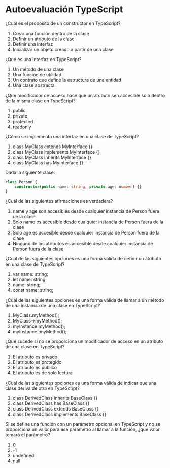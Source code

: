 # Autoevaluación TypeScript

¿Cuál es el propósito de un constructor en TypeScript?
1. Crear una función dentro de la clase
2. Definir un atributo de la clase 
3. Definir una interfaz 
4. Inicializar un objeto creado a partir de una clase



¿Qué es una interfaz en TypeScript?
1. Un método de una clase 
2. Una función de utilidad 
3. Un contrato que define la estructura de una entidad 
4. Una clase abstracta


¿Qué modificador de acceso hace que un atributo sea accesible solo dentro de la misma clase en TypeScript?
1. public
2. private
3. protected
4. readonly


¿Cómo se implementa una interfaz en una clase de TypeScript?
1. class MyClass extends MyInterface {} 
2. class MyClass implements MyInterface {} 
3. class MyClass inherits MyInterface {} 
4. class MyClass has MyInterface {}



Dada la siguiente clase:

```typescript
class Person {
    constructor(public name: string, private age: number) {}
}
```

¿Cuál de las siguientes afirmaciones es verdadera?
1. name y age son accesibles desde cualquier instancia de Person fuera de la clase 
2. Solo name es accesible desde cualquier instancia de Person fuera de la clase 
3. Solo age es accesible desde cualquier instancia de Person fuera de la clase 
4. Ninguno de los atributos es accesible desde cualquier instancia de Person fuera de la clase



¿Cuál de las siguientes opciones es una forma válida de definir un atributo en una clase de TypeScript?
1. var name: string;
2. let name: string;
3. name: string;
4. const name: string;


¿Cuál de las siguientes opciones es una forma válida de llamar a un método de una instancia de una clase en TypeScript?
1. MyClass.myMethod();
2. MyClass->myMethod(); 
3. myInstance.myMethod(); 
4. myInstance::myMethod();



¿Qué sucede si no se proporciona un modificador de acceso en un atributo de una clase en TypeScript?
1. El atributo es privado 
2. El atributo es protegido 
3. El atributo es público 
4. El atributo es de solo lectura



¿Cuál de las siguientes opciones es una forma válida de indicar que una clase deriva de otra en TypeScript?
1. class DerivedClass inherits BaseClass {}
2. class DerivedClass has BaseClass {}
3. class DerivedClass extends BaseClass {}
4. class DerivedClass implements BaseClass {}



Si se define una función con un parámetro opcional en TypeScript y no se proporciona un valor para ese parámetro al llamar a la función, ¿qué valor tomará el parámetro?
1. 0
2. -1
3. undefined
4. null

